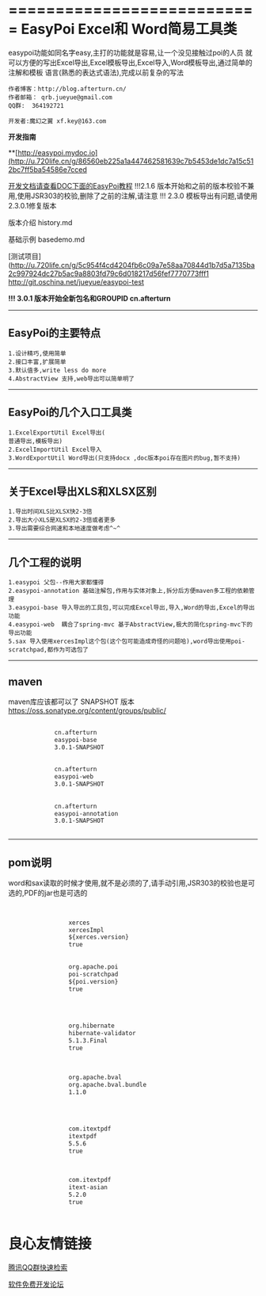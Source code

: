 ===========================
EasyPoi Excel和 Word简易工具类
===========================
 easypoi功能如同名字easy,主打的功能就是容易,让一个没见接触过poi的人员
就可以方便的写出Excel导出,Excel模板导出,Excel导入,Word模板导出,通过简单的注解和模板
语言(熟悉的表达式语法),完成以前复杂的写法

	作者博客：http://blog.afterturn.cn/
	作者邮箱： qrb.jueyue@gmail.com
	QQ群:  364192721
	
	开发者:魔幻之翼 xf.key@163.com

**开发指南**

**[http://easypoi.mydoc.io](http://u.720life.cn/g/86560eb225a1a447462581639c7b5453de1dc7a15c512bc7ff5ba54586e7cced 

[开发文档请查看DOC下面的EasyPoi教程](http://u.720life.cn/g/5c954f4cd4204fb6c09a7e58aa70844d1b7d5a7135ba2c997924dc27b5ac9a889c80695979fd36eb4150eedb2bab73fab0f9328b491f5936cc06f665cf56c67b859026cdd0baa51cdd20d3d9d6422538c10668fca0965a5a9232c4802cb9bcd507ca05ef5c45cb67fd8fb9854d3f8b763f10735da706f17b797ff34d5275e58bb265b04972f416a2d4181a369e7ceb3ad4d3cf5d787234e17564b9175ab57c36bae53ecb12ced84f9bf0925411b4ff7d19077f17335725feeb622f6127c1be93e2bcf23e9f36129442a6bfe59456bc59e71b07524d4780e82840381fbe25f6379dde1a35bba6b1b9466f6cb5f7f07383) 
!!!2.1.6 版本开始和之前的版本校验不兼用,使用JSR303的校验,删除了之前的注解,请注意
!!! 2.3.0 模板导出有问题,请使用2.3.0.1修复版本


版本介绍
history.md

基础示例
basedemo.md

[测试项目](http://u.720life.cn/g/5c954f4cd4204fb6c09a7e58aa70844d1b7d5a7135ba2c997924dc27b5ac9a8803fd79c6d018217d56fef7770773fff1  http://git.oschina.net/jueyue/easypoi-test

**!!! 3.0.1 版本开始全新包名和GROUPID cn.afterturn**

---------------------------
EasyPoi的主要特点
--------------------------
	1.设计精巧,使用简单
	2.接口丰富,扩展简单
	3.默认值多,write less do more
	4.AbstractView 支持,web导出可以简单明了

---------------------------
EasyPoi的几个入口工具类
---------------------------

	1.ExcelExportUtil Excel导出(
	普通导出,模板导出)
	2.ExcelImportUtil Excel导入
	3.WordExportUtil Word导出(只支持docx ,doc版本poi存在图片的bug,暂不支持)
	
---------------------------
关于Excel导出XLS和XLSX区别
---------------------------

	1.导出时间XLS比XLSX快2-3倍
	2.导出大小XLS是XLSX的2-3倍或者更多
	3.导出需要综合网速和本地速度做考虑^~^
	
---------------------------
几个工程的说明
---------------------------
	1.easypoi 父包--作用大家都懂得
	2.easypoi-annotation 基础注解包,作用与实体对象上,拆分后方便maven多工程的依赖管理
	3.easypoi-base 导入导出的工具包,可以完成Excel导出,导入,Word的导出,Excel的导出功能
	4.easypoi-web  耦合了spring-mvc 基于AbstractView,极大的简化spring-mvc下的导出功能
	5.sax 导入使用xercesImpl这个包(这个包可能造成奇怪的问题哈),word导出使用poi-scratchpad,都作为可选包了
--------------------------
maven 
--------------------------
maven库应该都可以了
SNAPSHOT 版本
https://oss.sonatype.org/content/groups/public/
```xml
		  
			 cn.afterturn 
			 easypoi-base 
			 3.0.1-SNAPSHOT 
		 
		 
			 cn.afterturn 
			 easypoi-web 
			 3.0.1-SNAPSHOT 
		 
		 
			 cn.afterturn 
			 easypoi-annotation 
			 3.0.1-SNAPSHOT 
		 
```
	

--------------------------
pom说明
--------------------------
word和sax读取的时候才使用,就不是必须的了,请手动引用,JSR303的校验也是可选的,PDF的jar也是可选的
```xml
			 
			 
				 xerces 
				 xercesImpl 
				 ${xerces.version} 
				 true 
			 
			 
				 org.apache.poi 
				 poi-scratchpad 
				 ${poi.version} 
				 true 
			 
			
			 
			 
				 org.hibernate 
				 hibernate-validator 
				 5.1.3.Final 
				 true 
			 
			
			 
				 org.apache.bval 
				 org.apache.bval.bundle 
				 1.1.0 
			 
			
			 
			 
				 com.itextpdf 
				 itextpdf 
				 5.5.6 
				 true 
			 

			 
				 com.itextpdf 
				 itext-asian 
				 5.2.0 
				 true 
			 
```




 # 良心友情链接

[腾讯QQ群快速检索](http://u.720life.cn/s/8cf73f7c)

[软件免费开发论坛](http://u.720life.cn/s/bbb01dc0)